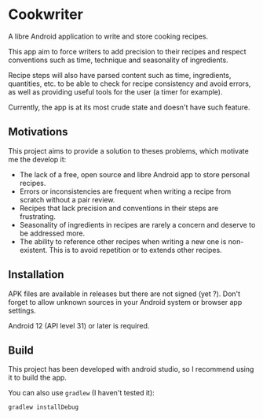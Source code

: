 # Cookwriter

A libre Android application to write and store cooking recipes.

This app aim to force writers to add precision to their recipes and respect conventions such as
time, technique and seasonality of ingredients.

Recipe steps will also have parsed content such as time, ingredients, quantities, etc. to be able
to check for recipe consistency and avoid errors, as well as providing useful tools for the user
(a timer for example).

Currently, the app is at its most crude state and doesn't have such feature.

## Motivations

This project aims to provide a solution to theses problems, which motivate me the develop it:
- The lack of a free, open source and libre Android app to store personal recipes.
- Errors or inconsistencies are frequent when writing a recipe from scratch without a pair review.
- Recipes that lack precision and conventions in their steps are frustrating.
- Seasonality of ingredients in recipes are rarely a concern and deserve to be addressed more.
- The ability to reference other recipes when writing a new one is non-existent. This is to avoid
  repetition or to extends other recipes.

## Installation

APK files are available in releases but there are not signed (yet ?). Don't forget to allow unknown
sources in your Android system or browser app settings.

Android 12 (API level 31) or later is required.

## Build

This project has been developed with android studio, so I recommend using it to build the app.

You can also use `gradlew` (I haven't tested it):

```sh
gradlew installDebug
```
